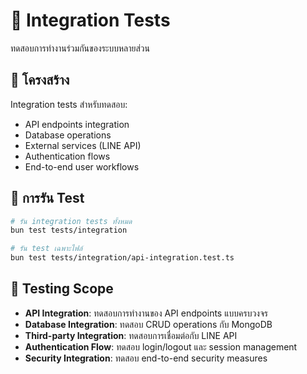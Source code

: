 # 🔗 Integration Tests

ทดสอบการทำงานร่วมกันของระบบหลายส่วน

## 📁 โครงสร้าง

Integration tests สำหรับทดสอบ:
- API endpoints integration
- Database operations
- External services (LINE API)
- Authentication flows
- End-to-end user workflows

## 🧪 การรัน Test

```bash
# รัน integration tests ทั้งหมด
bun test tests/integration

# รัน test เฉพาะไฟล์
bun test tests/integration/api-integration.test.ts
```

## 🎯 Testing Scope

- **API Integration**: ทดสอบการทำงานของ API endpoints แบบครบวงจร
- **Database Integration**: ทดสอบ CRUD operations กับ MongoDB
- **Third-party Integration**: ทดสอบการเชื่อมต่อกับ LINE API
- **Authentication Flow**: ทดสอบ login/logout และ session management
- **Security Integration**: ทดสอบ end-to-end security measures
